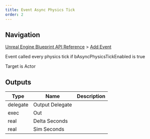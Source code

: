 ```yaml
---
title: Event Async Physics Tick
order: 2
---
```

## Navigation

[Unreal Engine Blueprint API Reference](https://dev.epicgames.com/documentation/en-us/unreal-engine/BlueprintAPI) > [Add Event](https://dev.epicgames.com/documentation/en-us/unreal-engine/BlueprintAPI/AddEvent)

Event called every physics tick if bAsyncPhysicsTickEnabled is true

Target is Actor

## Outputs

| Type | Name | Description |
| --- | --- | --- |
| delegate | Output Delegate |  |
| exec | Out |  |
| real | Delta Seconds |  |
| real | Sim Seconds |  |
